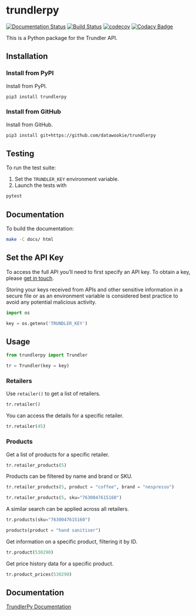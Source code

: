 # trundlerpy

[![Documentation Status](https://readthedocs.org/projects/trundlerpy/badge/?version=latest)](https://trundlerpy.readthedocs.io/en/latest/?badge=latest)
[![Build Status](https://travis-ci.com/datawookie/trundlerpy.svg?branch=master)](https://travis-ci.com/github/datawookie/trundlerpy)
[![codecov](https://codecov.io/gh/datawookie/trundlerpybranch/master/graph/badge.svg)](https://codecov.io/gh/datawookie/trundlerpy)
[![Codacy Badge](https://app.codacy.com/project/badge/Grade/8c15645191c04d50b4f98efee6cee435)](https://www.codacy.com/manual/datawookie/trundlerpy?utm_source=github.com&amp;utm_medium=referral&amp;utm_content=datawookie/trundlerpy&amp;utm_campaign=Badge_Grade)

This is a Python package for the Trundler API.

## Installation

### Install from PyPI

Install from PyPI.

```bash
pip3 install trundlerpy
```

### Install from GitHub

Install from GitHub.

```bash
pip3 install git+https://github.com/datawookie/trundlerpy
```

## Testing

To run the test suite:

1. Set the `TRUNDLER_KEY` environment variable.
2. Launch the tests with

```bash
pytest
```

## Documentation

To build the documentation:

```bash
make -C docs/ html
```

## Set the API Key

To access the full API you’ll need to first specify an API key.
To obtain a key, please [get in touch](https://www.trundler.dev/).

Storing your keys received from APIs and other sensitive information in a
secure file or as an environment variable is considered best practice to avoid
any potential malicious activity.

```python
import os

key = os.getenv('TRUNDLER_KEY')
```

## Usage

```python
from trundlerpy import Trundler

tr = Trundler(key = key)
```

### Retailers

Use `retailer()` to get a list of retailers.

```python
tr.retailer()
```

You can access the details for a specific retailer.

```python
tr.retailer(45)
```

### Products

Get a list of products for a specific retailer.

```python
tr.retailer_products(5)
```

Products can be filtered by name and brand or SKU.

```python
tr.retailer_products(5, product = "coffee", brand = "nespresso")
```

```python
tr.retailer_products(5, sku="7630047615160")
```

A similar search can be applied across all retailers.

```python
tr.products(sku="7630047615160")
```

```python
products(product = "hand sanitiser")

```
Get information on a specific product, filtering it by ID.

```python
tr.product(530290)
```

Get price history data for a specific product.

```python
tr.product_prices(530290)
```

## Documentation

[TrundlerPy Documentation](https://trundlerpy.readthedocs.io/)